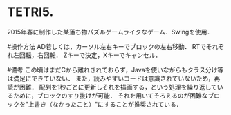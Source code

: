 # TETRI5.
2015年春に制作した某落ち物パズルゲームライクなゲーム．Swingを使用．

#操作方法
AD若しくは，カーソル左右キーでブロックの左右移動．
RTでそれぞれ左回転，右回転．
Zキーで決定，Xキーでキャンセル．

#備考
この頃はまだCから離れきれておらず，Javaを使いながらもクラス分け等は満足にできていない．
また，読みやすいコードは意識されていないため，再読が困難．
配列を1秒ごとに更新しそれを描画する，という処理を繰り返しているために，ブロックのすり抜けが可能．
それを用いてそろえるのが困難なブロックを"上書き（なかったこと）"にすることが推奨されている．
